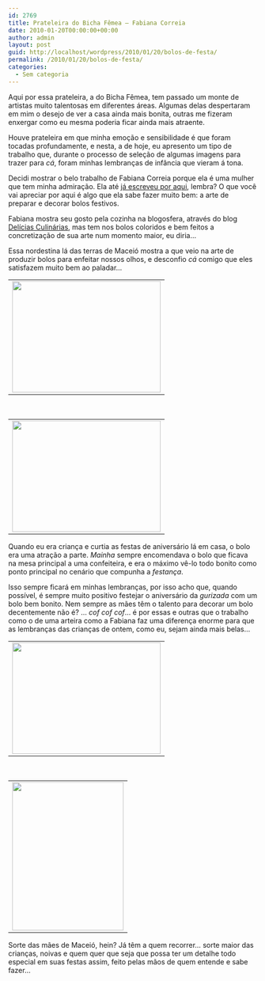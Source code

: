 ```yaml
---
id: 2769
title: Prateleira do Bicha Fêmea – Fabiana Correia
date: 2010-01-20T00:00:00+00:00
author: admin
layout: post
guid: http://localhost/wordpress/2010/01/20/bolos-de-festa/
permalink: /2010/01/20/bolos-de-festa/
categories:
  - Sem categoria
---
```

Aqui por essa prateleira, a do Bicha Fêmea, tem passado um monte de artistas muito talentosas em diferentes áreas. Algumas delas despertaram em mim o desejo de ver a casa ainda mais bonita, outras me fizeram enxergar como eu mesma poderia ficar ainda mais atraente.

Houve prateleira em que minha emoção e sensibilidade é que foram tocadas profundamente, e nesta, a de hoje, eu apresento um tipo de trabalho que, durante o processo de seleção de algumas imagens para trazer para _cá_, foram minhas lembranças de infância que vieram á tona.

<!--more-->

Decidi mostrar o belo trabalho de Fabiana Correia porque ela é uma mulher que tem minha admiração. Ela até [já escreveu por aqui](http://www.trololodemulher.com.br/2009/12/16/bicha-femea-convidada-em-foco-fabiana-correia/), lembra? O que você vai apreciar por aqui é algo que ela sabe fazer muito bem: a arte de preparar e decorar bolos festivos.

Fabiana mostra seu gosto pela cozinha na blogosfera, através do blog <a href="http://deliciasculinariasdafabi.blogspot.com/" target="_blank">Delícias Culinárias</a>, mas tem nos bolos coloridos e bem feitos a concretização de sua arte num momento maior, eu diria…

Essa nordestina lá das terras de Maceió mostra a que veio na arte de produzir bolos para enfeitar nossos olhos, e desconfio _cá_ comigo que eles satisfazem muito bem ao paladar…

<table align="center">
  <tr>
    <td>
      <a href="http://www.trololodemulher.com.br/blog/wp-content/uploads/2010/01/OgAAAMytLtQpqLmHEcL1AIG0Trh4R3cyuJzqyQOl7iar7JP02ROOdN3njKFAETsQpz9Oor9-kLFJ-UuNN9a3UbEMSfIAm1T1UAfoCRniqs3nrdDNO0nijrV9LZP_1.jpg"><img class="aligncenter size-medium wp-image-4153" title="OgAAAMytLtQpqLmHEcL1AIG0Trh4R3cyuJzqyQOl7iar7JP02ROOdN3njKFAETsQpz9Oor9-kLFJ-UuNN9a3UbEMSfIAm1T1UAfoCRniqs3nrdDNO0nijrV9LZP_[1]" src="http://www.trololodemulher.com.br/blog/wp-content/uploads/2010/01/OgAAAMytLtQpqLmHEcL1AIG0Trh4R3cyuJzqyQOl7iar7JP02ROOdN3njKFAETsQpz9Oor9-kLFJ-UuNN9a3UbEMSfIAm1T1UAfoCRniqs3nrdDNO0nijrV9LZP_1-300x225.jpg" alt="" width="300" height="225" /></a>
    </td>
  </tr>
</table>

 

<table align="center">
  <tr>
    <td>
      <a href="http://www.trololodemulher.com.br/blog/wp-content/uploads/2010/01/OgAAAF5lDpjWkbV4s3Mc31xi7DSWU9HPq6gWPq9BHgYixfbOM61YYRvxtb9EUrn7x25FX0-Ji8e7AF_ahLJiPi6dAHcAm1T1UJtn0CdMOvEkZlVbNEVi-X6DeoV01.jpg"><img class="aligncenter size-medium wp-image-4152" title="OgAAAF5lDpjWkbV4s3Mc31xi7DSWU9HPq6gWPq9BHgYixfbOM61YYRvxtb9EUrn7x25FX0-Ji8e7AF_ahLJiPi6dAHcAm1T1UJtn0CdMOvEkZlVbNEVi-X6DeoV0[1]" src="http://www.trololodemulher.com.br/blog/wp-content/uploads/2010/01/OgAAAF5lDpjWkbV4s3Mc31xi7DSWU9HPq6gWPq9BHgYixfbOM61YYRvxtb9EUrn7x25FX0-Ji8e7AF_ahLJiPi6dAHcAm1T1UJtn0CdMOvEkZlVbNEVi-X6DeoV01-300x225.jpg" alt="" width="300" height="225" /></a>
    </td>
  </tr>
</table>

Quando eu era criança e curtia as festas de aniversário lá em casa, o bolo era uma atração a parte. _Mainha_ sempre encomendava o bolo que ficava na mesa principal a uma confeiteira, e era o máximo vê-lo todo bonito como ponto principal no cenário que compunha a _festança_.

Isso sempre ficará em minhas lembranças, por isso acho que, quando possível, é sempre muito positivo festejar o aniversário da _gurizada_ com um bolo bem bonito. Nem sempre as mães têm o talento para decorar um bolo decentemente não é? … _cof cof cof_… é por essas e outras que o trabalho como o de uma arteira como a Fabiana faz uma diferença enorme para que as lembranças das crianças de ontem, como eu, sejam ainda mais belas…

<table align="center">
  <tr>
    <td>
      <a href="http://www.trololodemulher.com.br/blog/wp-content/uploads/2010/01/OgAAADvI7ftHlPHsWIwQFmEHK6YCeBhAvMK542a-4YwY2P2XV9WS9Z_VSXmMjmuI-NPod0eo0zTh4n9JzNk1Zzsz_ewAm1T1UKW-86NZIbGRL9nnoxI6ltiy2QE11.jpg"><img class="aligncenter size-medium wp-image-4151" title="OgAAADvI7ftHlPHsWIwQFmEHK6YCeBhAvMK542a-4YwY2P2XV9WS9Z_VSXmMjmuI-NPod0eo0zTh4n9JzNk1Zzsz_ewAm1T1UKW-86NZIbGRL9nnoxI6ltiy2QE1[1]" src="http://www.trololodemulher.com.br/blog/wp-content/uploads/2010/01/OgAAADvI7ftHlPHsWIwQFmEHK6YCeBhAvMK542a-4YwY2P2XV9WS9Z_VSXmMjmuI-NPod0eo0zTh4n9JzNk1Zzsz_ewAm1T1UKW-86NZIbGRL9nnoxI6ltiy2QE11-300x225.jpg" alt="" width="300" height="225" /></a>
    </td>
  </tr>
</table>

 

<table align="center">
  <tr>
    <td>
      <a href="http://www.trololodemulher.com.br/blog/wp-content/uploads/2010/01/OgAAAA1-PSZ9Dk6DjiRMxyul1eF4Y_bF63XqXvIGOSvyOIjg92K1vT8PiDZ6j7raYJekmyPoIkfuMle5RkubaohBBXwAm1T1UIwCFqyFXD8X_S4yjCP7BAdiVi8H1.jpg"><img class="aligncenter size-medium wp-image-4150" title="OgAAAA1-PSZ9Dk6DjiRMxyul1eF4Y_bF63XqXvIGOSvyOIjg92K1vT8PiDZ6j7raYJekmyPoIkfuMle5RkubaohBBXwAm1T1UIwCFqyFXD8X_S4yjCP7BAdiVi8H[1]" src="http://www.trololodemulher.com.br/blog/wp-content/uploads/2010/01/OgAAAA1-PSZ9Dk6DjiRMxyul1eF4Y_bF63XqXvIGOSvyOIjg92K1vT8PiDZ6j7raYJekmyPoIkfuMle5RkubaohBBXwAm1T1UIwCFqyFXD8X_S4yjCP7BAdiVi8H1-225x300.jpg" alt="" width="225" height="300" /></a>
    </td>
  </tr>
</table>

Sorte das mães de Maceió, hein? Já têm a quem recorrer… sorte maior das crianças, noivas e quem quer que seja que possa ter um detalhe todo especial em suas festas assim, feito pelas mãos de quem entende e sabe fazer…